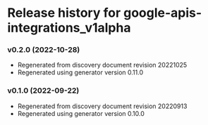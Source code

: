 # Release history for google-apis-integrations_v1alpha

### v0.2.0 (2022-10-28)

* Regenerated from discovery document revision 20221025
* Regenerated using generator version 0.11.0

### v0.1.0 (2022-09-22)

* Regenerated from discovery document revision 20220913
* Regenerated using generator version 0.10.0

